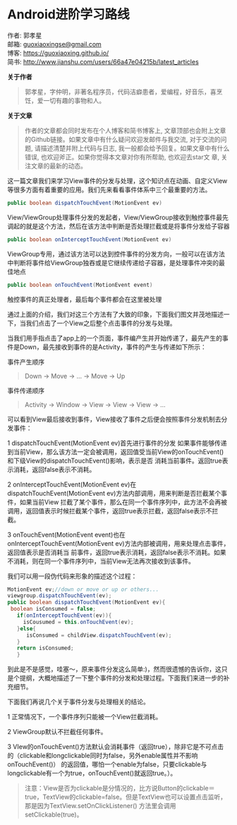 # Android进阶学习路线

作者: 郭孝星  
邮箱: guoxiaoxingse@gmail.com  
博客: https://guoxiaoxing.github.io/  
简书: http://www.jianshu.com/users/66a47e04215b/latest_articles

**关于作者**

>郭孝星，字仲明，非著名程序员，代码洁癖患者，爱编程，好音乐，喜烹饪，爱一切有趣的事物和人。

**关于文章**

>作者的文章都会同时发布在个人博客和简书博客上, 文章顶部也会附上文章的Github链接。如果文章中有什么疑问欢迎发邮件与我交流, 对于交流的问
题, 请描述清楚并附上代码与日志, 我一般都会给予回复。如果文章中有什么错误, 也欢迎斧正。如果你觉得本文章对你有所帮助, 也欢迎去star文
章, 关注文章的最新的动态。

这一篇文章我们来学习View事件的分发与处理，这个知识点在动画、自定义View等很多方面有着重要的应用。我们先来看看事件体系中三个最重要的方法。

```java
public boolean dispatchTouchEvent(MotionEvent ev)
```

View/ViewGroup处理事件分发的发起者，View/ViewGroup接收到触控事件最先调起的就是这个方法，然后在该方法中判断是否处理拦截或是将事件分发给子容器

```java
public boolean onInterceptTouchEvent(MotionEvent ev)
```

ViewGroup专用，通过该方法可以达到控件事件的分发方向，一般可以在该方法中判断将事件给ViewGroup独吞或是它继续传递给子容器，是处理事件冲突的最佳地点

```java
public boolean onTouchEvent(MotionEvent event)
```

触控事件的真正处理者，最后每个事件都会在这里被处理

通过上面的介绍，我们对这三个方法有了大致的印象，下面我们图文并茂地描述一下，当我们点击了一个View之后整个点击事件的分发与处理。

当我们用手指点击了app上的一个页面，事件编产生并开始传递了，最先产生的事件是Down，最先接收到事件的是Activity，事件的产生与传递如下所示：

事件产生顺序

>Down -> Move -> ... -> Move -> Up

事件传递顺序

>Activity -> Window -> View -> View -> View -> ...

可以看到View最后接收到事件，View接收了事件之后便会按照事件分发机制去分发事件：

1 dispatchTouchEvent(MotionEvent ev)首先进行事件的分发
如果事件能够传递到当前View，那么该方法一定会被调用，返回值受当前View的onTouchEvent()和下级View的dispatchTouchEvent()影响，表示是否
消耗当前事件。返回true表示消耗，返回false表示不消耗。

2 onInterceptTouchEvent(MotionEvent ev)在dispatchTouchEvent(MotionEvent ev)方法内部调用，用来判断是否拦截某个事件，如果当前View
拦截了某个事件，那么在同一个事件序列中，此方法不会再被调用，返回值表示时候拦截某个事件，返回true表示拦截，返回false表示不拦截。

3 onTouchEvent(MotionEvent event)也在onInterceptTouchEvent(MotionEvent ev)方法内部被调用，用来处理点击事件，返回值表示是否消耗当
前事件，返回true表示消耗，返回false表示不消耗。如果不消耗，则在同一个事件序列中，当前View无法再次接收到该事件。

我们可以用一段伪代码来形象的描述这个过程：

```java
MotionEvent ev;//down or move or up or others...
viewgroup.dispatchTouchEvent(ev);
public boolean dispatchTouchEvent(MotionEvent ev){
 boolean isConsumed = false;
   if(onInterceptTouchEvent(ev)){
     isCousumed = this.onTouchEvent(ev);
   }else{
      isConsumed = childView.dispatchTouchEvent(ev);
   }
   return isConsumed;
   }
```

到此是不是感觉，哇塞～，原来事件分发这么简单:)，然而很遗憾的告诉你，这只是个提纲，大概地描述了一下整个事件的分发和处理过程。下面我们来进一步的补充细节。

下面我们再说几个关于事件分发与处理相关的结论。

1 正常情况下，一个事件序列只能被一个View拦截消耗。

2 ViewGroup默认不拦截任何事件。

3 VIew的onTouchEvent()方法默认会消耗事件（返回true），除非它是不可点击的（clickable和longclickable同时为false，另外enable属性并不影响onTouchEvent()）
的返回值，哪怕一个enable为false，只要clickable与longclickable有一个为true，onTouchEvent()就返回true。）。

>注意：View是否为clickable是分情况的，比方说Button的clickable＝true，TextView的clickable=false。但是TextView也可以设置点击监听，那是因为TextView.setOnClickListener()
方法里会调用setClickable(true)。 

